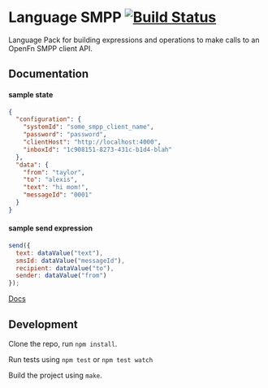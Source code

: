 Language SMPP [![Build Status](https://travis-ci.org/OpenFn/language-smpp.svg?branch=master)](https://travis-ci.org/OpenFn/language-smpp)
=============

Language Pack for building expressions and operations to make calls to an OpenFn SMPP client API.

Documentation
-------------

#### sample state
```json
{
  "configuration": {
    "systemId": "some_smpp_client_name",
    "password": "password",
    "clientHost": "http://localhost:4000",
    "inboxId": "1c908151-8273-431c-b1d4-blah"
  },
  "data": {
    "from": "taylor",
    "to": "alexis",
    "text": "hi mom!",
    "messageId": "0001"
  }
}
```

#### sample send expression
```js
send({
  text: dataValue("text"),
  smsId: dataValue("messageId"),
  recipient: dataValue("to"),
  sender: dataValue("from")
});
```

[Docs](docs/index)


Development
-----------

Clone the repo, run `npm install`.

Run tests using `npm test` or `npm test watch`

Build the project using `make`.

